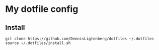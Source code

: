 # My dotfile config
## Install
```
git clone https://github.com/DennisLigtenberg/dotfiles ~/.dotfiles
source ~/.dotfiles/install.sh
```
